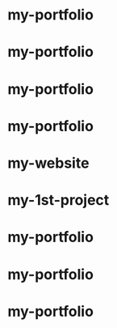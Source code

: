# my-portfolio
# my-portfolio
# my-portfolio
# my-portfolio
# my-website
# my-1st-project
# my-portfolio
# my-portfolio
# my-portfolio

